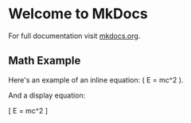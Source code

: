 # Welcome to MkDocs

For full documentation visit [mkdocs.org](https://www.mkdocs.org).

## Math Example

Here's an example of an inline equation: \( E = mc^2 \).

And a display equation:

\[ E = mc^2 \]
